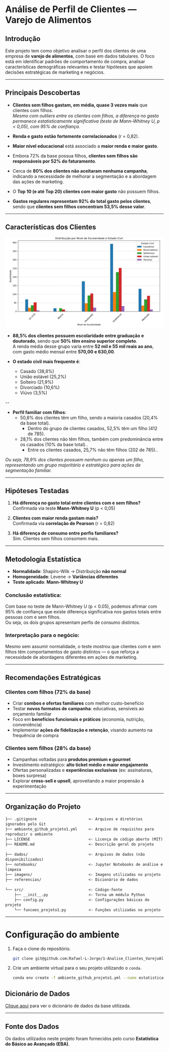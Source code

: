 # Análise de Perfil de Clientes — Varejo de Alimentos

## Introdução

Este projeto tem como objetivo analisar o perfil dos clientes de uma empresa de **varejo de alimentos**, com base em dados tabulares. O foco está em identificar padrões de comportamento de compra, analisar características demográficas relevantes e testar hipóteses que apoiem decisões estratégicas de marketing e negócios.

---

## Principais Descobertas

- **Clientes sem filhos gastam, em média, quase 3 vezes mais** que clientes com filhos.  
  *Mesmo com outliers entre os clientes com filhos, a diferença no gasto permanece estatisticamente significativa (teste de Mann-Whitney U, p < 0,05), com 95% de confiança.*
  
- **Renda e gasto estão fortemente correlacionados** (r = 0,82).
- **Maior nível educacional** está associado a **maior renda e maior gasto**.
- Embora 72% da base possua filhos, **clientes sem filhos são responsáveis por 52% do faturamento**.
- Cerca de **80% dos clientes não aceitaram nenhuma campanha**, indicando a necessidade de melhorar a segmentação e a abordagem das ações de marketing.
- O **Top 10 (e até Top 20) clientes com maior gasto** não possuem filhos.
- **Gastos regulares representam 92% do total gasto pelos clientes**, sendo que **clientes sem filhos concentram 53,5% desse valor**.

---

## Características dos Clientes

![imagem](imagens/grafico.jpg)

- **88,5% dos clientes possuem escolaridade entre graduação e doutorado**, sendo que **50% têm ensino superior completo**.  
    A renda média desse grupo varia entre **52 mil e 55 mil reais ao ano**, com gasto médio mensal entre **570,00 e 630,00**.

- **O estado civil mais frequente é**:
  - Casado (38,8%)  
  - União estável (25,2%)  
  - Solteiro (21,9%)  
  - Divorciado (10,6%)  
  - Viúvo (3,5%)

--

- **Perfil familiar com filhos**:
  - 50,8% dos clientes têm um filho, sendo a maioria casados (20,4% da base total).  
    - Dentro do grupo de clientes casados, 52,5% têm um filho (412 de 785).
  - 28,1% dos clientes não têm filhos, também com predominância entre os casados (10% da base total)..  
    - Entre os clientes casados, 25,7% não têm filhos (202 de 785)..  

*Ou seja, 78,9% dos clientes possuem nenhum ou apenas um filho, representando um grupo majoritário e estratégico para ações de segmentação familiar.*

---

## Hipóteses Testadas

1. **Há diferença no gasto total entre clientes com e sem filhos?**  
   Confirmada via teste **Mann-Whitney U** (p < 0,05)

2. **Clientes com maior renda gastam mais?**  
   Confirmada via **correlação de Pearson** (r = 0,82)

3. **Há diferença de consumo entre perfis familiares?**  
   Sim. Clientes sem filhos consomem mais.

---

## Metodologia Estatística

- **Normalidade**: Shapiro-Wilk → Distribuição **não normal**
- **Homogeneidade**: Levene → **Variâncias diferentes**
- **Teste aplicado**: **Mann-Whitney U**

### Conclusão estatística:

Com base no teste de Mann-Whitney U (p < 0.05), podemos afirmar com 95% de confiança que existe diferença significativa nos gastos totais entre pessoas com e sem filhos.  
Ou seja, os dois grupos apresentam perfis de consumo distintos.

### Interpretação para o negócio:

Mesmo sem assumir normalidade, o teste mostrou que clientes com e sem filhos têm comportamentos de gasto distintos — o que reforça a necessidade de abordagens diferentes em ações de marketing.

---

## Recomendações Estratégicas

### Clientes com filhos (72% da base)
- Criar **combos e ofertas familiares** com melhor custo-benefício
- Testar **novos formatos de campanha**: educativas, sensíveis ao orçamento familiar
- Foco em **benefícios funcionais e práticos** (economia, nutrição, conveniência)
- Implementar **ações de fidelização e retenção**, visando aumento na frequência de compra

### Clientes sem filhos (28% da base)
- Campanhas voltadas para **produtos premium e gourmet**
- Investimento estratégico: **alto ticket médio e maior engajamento**
- Ofertas personalizadas e **experiências exclusivas** (ex: assinaturas, boxes surpresa)
- Explorar **cross-sell e upsell**, aproveitando a maior propensão à experimentação

---

## Organização do Projeto

```
├── .gitignore                       <- Arquivos e diretórios ignorados pelo Git
├── ambiente_github_projeto1.yml     <- Arquivo de requisitos para reproduzir o ambiente
├── LICENSE                          <- Licença de código aberto (MIT)
├── README.md                        <- Descrição geral do projeto

├── dados/                           <- Arquivos de dados (não disponibilizados)
├── notebooks/                       <- Jupyter Notebooks de análise e limpeza
├── imagens/                         <- Imagens utilizadas no projeto
├── referencias/                     <- Dicionário de dados

└── src/                             <- Código-fonte
    ├── __init__.py                  <- Torna um módulo Python
    ├── config.py                    <- Configurações básicas do projeto
    └── funcoes_projeto1.py          <- Funções utilizadas no projeto
```

---

# Configuração do ambiente

1. Faça o clone do repositório.

    ```bash
    git clone git@github.com:Rafael-L-Jorge/1-Analise_Clientes_VarejoAlimentos.git
    ```

2. Crie um ambiente virtual para o seu projeto utilizando o `conda`.

   ```bash
   conda env create -f ambiente_github_projeto1.yml --name estatistica
   ```

## Dicionário de Dados

[Clique aqui](referencias/01_dicionario_de_dados.md) para ver o dicionário de dados da base utilizada.

---

## Fonte dos Dados

Os dados utilizados neste projeto foram fornecidos pelo curso **Estatística do Básico ao Avançado (EBA)**.